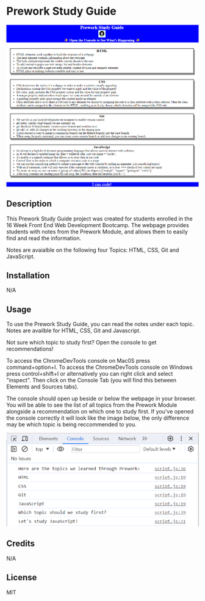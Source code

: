 # Prework Study Guide
![alt text](prework-study-guide/assets/screenshotpage.png)

## Description
This Prework Study Guide project was created for students enrolled in the 16 Week Front End Web Development Bootcamp. The webpage provides students with notes from the Prework Module, and allows them to easily find and read the information. 

Notes are avaialble on the following four Topics: HTML, CSS, Git and JavaScript. 

## Installation
N/A

## Usage
To use the Prework Study Guide, you can read the notes under each topic. Notes are availble for HTML, CSS, Git and Javascript. 

Not sure which topic to study first? Open the console to get recommendations!

To access the ChromeDevTools console on Mac0S press command+option+I. 
To access the ChromeDevTools console on Windows press control+shift+I or alternatively you can right click and select "inspect". Then click on the Console Tab (you will find this between Elements and Sources tabs). 

The console should open up beside or below the webpage in your browser. You will be able to see the list of all topics from the Prework Module alongside a recommendation on which one to study first. If you've opened the console correctly it will look like the image below, the only difference may be which topic is being reccommended to you. 

![alt text](prework-study-guide/assets/screenshotconsole.png)

## Credits
N/A

## License
MIT
